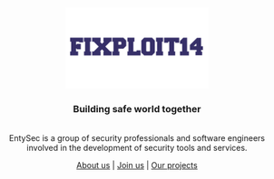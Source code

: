 <h3 align="center"><img src="https://github.com/fixploit14/fixploit14/blob/main/20231007_205732.png" alt="logo" width="50%"></h3>

<h3 align="center"><strong>Building safe world together</strong></h4>

<p align="center">
    <br>EntySec is a group of security professionals and software engineers
    <br>involved in the development of security tools and services.
    <br>
    <p align="center"><a href="https://entysec.com">About us</a> | <a href="https://entysec.com/join">Join us</a> | <a href="https://github.com/orgs/EntySec/repositories">Our projects</a><p>
</p>
